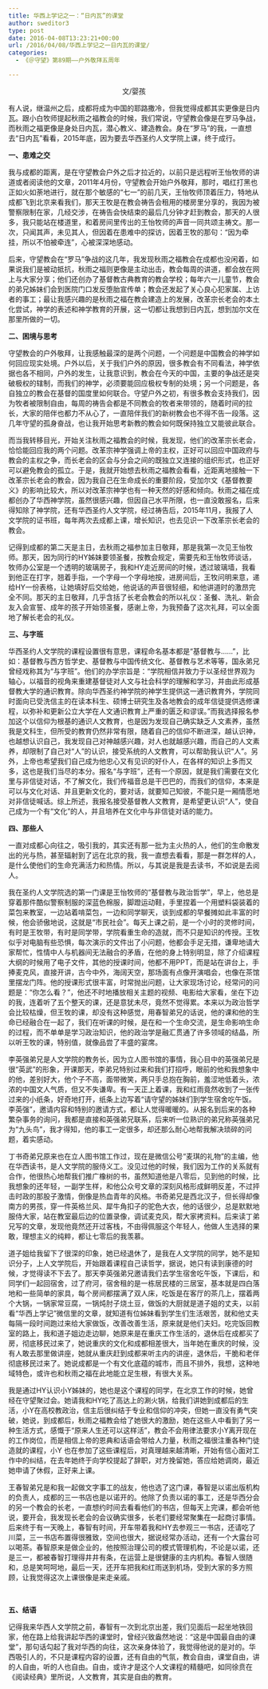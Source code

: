 ```yaml
---
title: 华西上学记之一：“日内瓦”的课堂
author: sweditor3
type: post
date: 2016-04-08T13:23:21+00:00
url: /2016/04/08/华西上学记之一日内瓦的课堂/
categories:
  - 《＠守望》第89期——户外敬拜五周年

---
```

<p style="text-align: center;">
  文/婴孩
</p>

有人说，继温州之后，成都将成为中国的耶路撒冷，但我觉得成都其实更像是日内瓦。跟小白牧师提起秋雨之福教会的时候，我们常说，守望教会像是在罗马争战，而秋雨之福更像是身处日内瓦，潜心教义、建造教会。身在&ldquo;罗马&rdquo;的我，一直想去&ldquo;日内瓦&rdquo;看看，2015年底，因为要去华西圣约人文学院上课，终于成行。 

**一、患难之交** 

我与成都的距离，是在守望教会户外之后才拉近的，以前只是远程听王怡牧师的讲道或者阅读他的文章，2011年4月份，守望教会开始户外敬拜，那时，唱红打黑也正如火如荼地进行，就在那个敏感的&ldquo;七一&rdquo;的前几天，王怡牧师顶着压力，特地从成都飞到北京来看我们，那天王牧是在教会祷告会租用的楼房里分享的，我因为被警察限制在家，几经交涉，在祷告会快结束的最后几分钟才赶到教会，那天的人很多，我只能站在楼道里，和着房间里传出的王怡牧师的声音一同共颂主祷文。那一次，只闻其声，未见其人，但因着在患难中的探访，因着王牧的那句：&ldquo;因为牵挂，所以不怕被牵连&rdquo;，心被深深地感动。 

后来，守望教会在&ldquo;罗马&rdquo;争战的这几年，我发现秋雨之福教会在成都也没闲着，如果说我们是被动抵抗，秋雨之福则更像是主动出击，教会每周的讲道，都会放在网上与大家分享；他们还创办了基督教古典教育的教会学校；每年六一儿童节，教会的弟兄姊妹们会到医院门口发反堕胎宣传单；教会还发起了关心良心犯家属、上访者的事工；最让我感兴趣的是秋雨之福在教会建造上的发展，改革宗长老会的本土化尝试，神学的表述和神学教育的开展，这一切都让我想到日内瓦，想到加尔文在那里所做的一切。 

**二、困境与思考** 

守望教会的户外敬拜，让我感触最深的是两个问题，一个问题是中国教会的神学如何回应现实处境。户外以后，关于我们户外的原因，很多教会有不同看法，神学依据也各不相同，户外的发生，让我意识到，教会在今天的中国，主要的争战还是突破极权的辖制，而我们的神学，必须要能回应极权专制的处境；另一个问题是，各自独立的教会在基督的国度里如何联合。守望户外之初，有很多教会支持我们，因为牧者被限制自由，每周的祷告会都是不同教会的牧者来带领的，随着时间的拉长，大家的陪伴也都力不从心了，一直陪伴我们的新树教会也不得不告一段落。这几年守望的孤身奋战，也让我开始思考新教的教会如何既保持独立又能彼此联合。 

而当我转移目光，开始关注秋雨之福教会的时候，我发现，他们的改革宗长老会，恰恰能回应我的两个问题。改革宗神学强调上帝的主权，正好可以回应中国政府与教会的主权之争，而长老会的区会与分会之间的既独立又连接的组织形式，也正好可以避免教会的孤立。于是，我就开始想去秋雨之福教会看看，近距离地接触一下改革宗长老会的教会，因为我自己在生命成长的重要阶段，受加尔文《基督教要义》的影响比较大，所以对改革宗神学也有一种天然的好感和倾向。秋雨之福在成都创办了华西神学院，虽然很感兴趣，但因自己水平所限，也一直没敢报名，后来得知除了神学院，还有华西圣约人文学院，经过祷告后，2015年11月，我报了人文学院的证书班，每年两次去成都上课，增长知识，也去见识一下改革宗长老会的教会。 

记得到成都的第二天是主日，去秋雨之福参加主日敬拜，那是我第一次见王怡牧师。那天，因为同行的HY姊妹要领圣餐，按教会规定，需要先和王怡牧师谈话，牧师办公室是一个透明的玻璃房子，我和HY走近房间的时候，透过玻璃墙，我看到他正在打字，翘着手指，一个字母一个字母地按，进房间后，王牧问明来意，递给HY一份表格，让她填好后交给她，他说话的声音很轻细，和他讲道时的激昂完全不同。那天的主日敬拜，几乎含括了长老会教会的所以礼仪：圣餐、洗礼、新会友入会宣誓、成年的孩子开始领圣餐，感谢上帝，为我预备了这次礼拜，可以全面地了解长老会的礼仪。 

**三、与字班** 

华西圣约人文学院的课程设置很有意思，课程命名基本都是&ldquo;基督教与&hellip;&hellip;&rdquo;，比如：基督教与西方哲学史、基督教与中国传统文化、基督教与艺术等等，国永弟兄曾经戏称其为&ldquo;与字班&rdquo;。他们的办学宗旨是：&ldquo;学院相信并致力于以圣经世界观为轴心，以福音的视角来重建基督徒对人文与社会科学的理解和学习，并由此形成基督教大学的通识教育。除向华西圣约神学院的神学生提供这一通识教育外，学院同时面向已受洗信主的在读本科生、硕博士研究生及各地教会的成年信徒提供选修课程，以弥补和更新公立大学在人文通识教育上严重的匮乏和谬误。&rdquo;而我选择报名参加这个以信仰为根基的通识人文教育，也是因为发现自己确实缺乏人文素养，虽然我是文科生，但所受的教育仍然非常有限，随着自己的信仰不断进深，越认识神，也越想认识自己，我发现自己对神越感兴趣，对人也就越感兴趣，而自己的人文素养，却限制了自己对&ldquo;人&rdquo;的认识，接受系统的人文教育，可以帮助我认识&ldquo;人&rdquo;。另外，上帝也希望我们自己成为他忠心又有见识的好仆人，在各样的知识上多而又多，这也是我们当尽的本分。报名&ldquo;与字班&rdquo;，还有一个原因，就是我们需要在文化里与非信徒对话，不了解文化，我们传福音总是干巴巴的，而我们的信仰，本来是可以与文化对话、并且更新文化的，要对话，就要知己知彼，不能只是一厢情愿地对非信徒喊话。综上所述，我报名接受基督教人文教育，是希望更认识&ldquo;人&rdquo;，使自己成为一个有&ldquo;文化&rdquo;的人，并且培养在文化中与非信徒对话的能力。&nbsp; 

**四、那些人** 

一直对成都心向往之，吸引我的，其实还有那一批为主火热的人，他们的生命散发出的光与热，甚至辐射到了远在北京的我，我一直想去看看，那是一群怎样的人，是什么使他们的生命充满活力和热情。所以，与其说是我是去读书，不如说是去阅人。 

我在圣约人文学院选的第一门课是王怡牧师的&ldquo;基督教与政治哲学&rdquo;，早上，他总是穿着那件酷似警察制服的深蓝色棉服，脚蹬运动鞋，手里捏着一个用塑料袋装着的菜包来教室，一边站着啃菜包，一边和同学聊天，谈到成都的早餐摊如此丰富的时候，他会骄傲地说，这就是&ldquo;市民社会&rdquo;。每天上课之前，是一个小时的灵修时间，有时是王牧带，有时是同学带，学院看重生命的造就，而不只是知识的传授。王牧似乎对电脑有些恐惧，每次演示的文件出了小问题，他都会手足无措，谦卑地请大家帮忙，性情中人与机器间无法融合的矛盾，在他的身上特别明显，除了介绍课程大纲的时候用了电子文件，其他的授课时间，他都不用PPT，而是站在讲台上，手捧麦克风，直接开讲，古今中外，海阔天空，那场面有点像开演唱会，也像在茶馆里摆龙门阵。他的授课形式很丰富，时常抛出问题，让大家现场讨论，经常问的问题是：&ldquo;你怎么看？&rdquo;，他还不时地播放相关主题的视频、电影给大家看，坐在下边的我，连着听了五个整天的课，还是意犹未尽，竟然不觉得累。本来以为政治哲学会比较枯燥，但王牧的课，却没有这种感觉，用春智弟兄的话说，他的课和他的生命已经融合在一起了，我们在听课的时候，是在和一个生命交流，是生命影响生命的过程，而不单单是学习政治知识，他的政治学是融汇贯通了许多领域的结晶，所以听王牧的课，特别值，就像品尝了丰盛的宴席。 

李英强弟兄是人文学院的教务长，因为立人图书馆的事情，我心目中的英强弟兄是很&ldquo;英武&rdquo;的形象，开课那天，李弟兄特别过来和我们打招呼，眼前的他和我想象中的他，差别好大，他个子不高，面带微笑，两只手总抱在胸前，羞涩地低着头，浓浓的中国文人气质，但又不失谦卑。有一天正上着课，我和红雨竟然收到了一张传过来的小纸条，好奇地打开，纸条上边写着&ldquo;请守望的姊妹们到学生宿舍吃午饭。李英强&rdquo;，邀请内容和特别的邀请方式，都让人觉得暖暖的。从报名到后来的各种繁杂事务的询问，我都是直接和英强弟兄联系，后来听一位熟识的弟兄称英强弟兄为&ldquo;九头鸟&rdquo;，我才得知，他的事工一定很多，却还那么耐心地帮我解决琐碎的问题，着实感动。 

丁书奇弟兄原来也在立人图书馆工作过，现在是微信公号&ldquo;麦琪的礼物&rdquo;的主编，他在华西读书，是人文学院的服侍义工。没见过他的时候，我们因为工作的关系就有合作，他很热心地帮我们推广橡树的书，虽然知道他是八零后，见到他的时候，比我想象的还年轻，一副学生样，和他公众号文章的深刻风格形成鲜明反差，不过抨击时政的那股子激情，倒像是热血青年的风格。书奇弟兄是西北汉子，但长得却像南方的男孩，穿一件英格兰风、犀牛角扣子的驼色大衣，他的话很少，总是默默地服侍大家，站在教室最后边的位置录像，调试麦克风，帮大家拷资料。后来读丁弟兄写的文章，发现他竟然还开过客栈，不由得佩服这个年轻人，他做人生选择的果敢，理想主义的纯粹，都让七零后的我羡慕。 

道子姐给我留下了很深的印象，她已经退休了，是我在人文学院的同学，她不是知识分子，上人文学院后，开始跟着课程自己读哲学，据说，她只有读到康德的时候，才觉得读不下去了。那天李英强弟兄邀请我们去学生宿舍吃午饭，下课后，和同学们一起回宿舍，过了府河，宿舍租的是一栋居民楼的三居室，基本就是四白落地和一些简单的家具，每个房间都摆满了双人床，吃饭是在客厅的茶几上，摆着两个大锅，一锅家常豆腐，一锅炖肘子烧土豆，做饭的大厨就是道子姐的丈夫，以前看&ldquo;华西上学记&rdquo;微信里的文章，就知道有位姊妹看到学生们生活艰苦，就和他丈夫每隔一段时间跑过来给大家做饭，改善改善生活，原来就是他们夫妇。吃完饭回教室的路上，我和道子姐边走边聊，她原来是在重庆工作生活的，退休后在成都买了房，彻底移民过来了，她说重庆的文化和成都相差很大，当年她在重庆的时候，没有人敢去那里做讲座，她就从重庆赶到成都来听主内的讲座，退休后，干脆和老伴彻底移民过来了。她说成都是一个有文化底蕴的城市，而且不排外，我想，这种地域特色，或许也和秋雨之福在此地能立足生根，有很大关系。 

我是通过HY认识小Y姊妹的，她也是这个课程的同学，在北京工作的时候，她曾经在守望聚过会。她请我和HY吃了高达上的涮火锅，给我们讲她到成都后的生活，小Y在高校教政治，信主后很纠结于专业和信仰的冲突，但她一直没有勇气突破，她说，到成都后，秋雨之福教会给了她很大的激励，她在这些人中看到了另一种生活方式，感慨于&ldquo;原来人生还可以这样活&rdquo;，教会不会用律法要求小Y离开现在的工作岗位，而是相信上帝的恩典和话语会带给人力量，秋雨之福很注重各种门徒造就的课程，小Y 也在参加了这些课程后，对真理越来越清晰，开始有信心面对工作中的纠结，在去年她终于向学校提起了辞职，对方挽留她，答应给她调岗，最近她申请了休假，正好来上课。
	  
王春智弟兄是和我一起做文字事工的战友，他也选了这门课，春智是以诺出版机构的负责人，成都的三一书店也是以诺开的。他除了负责以诺的事工，还是华西分会的另一个教会的长老，一直想约时间去看看他们的书店，但每天上完课，都会听他说，要开会，我发现长老会的会议确实很多，长老们要经常聚集在一起商讨事情。后来终于有一天晚上，春智有时间，开车带着我和HY去参观三一书店，还请吃了川菜，三一书店布置得很雅致，空间也很大，据说经常办活动，还有一个大露台可以喝茶。春智原来是做企业的，他按照治理公司的模式管理机构，不论是以诺，还是三一，都被春智打理得井井有条，在运营上是很健康的主内机构。春智人很随和，总是笑呵呵地，最后一天，还开车把我和红雨送到机场，受到大家的多方照顾，让我觉得这次上课很像是来走亲戚。
	  
&nbsp;
	  
**五、结语** 

记得我来华西人文学院之前，春智有一次到北京出差，我们见面后一起坐地铁回家，他在路上给我讲起华西的课堂时，曾经兴致盎然地说：&ldquo;这是中国最自由的课堂&rdquo;，那句话勾起了我对华西的向往，这次亲身体验了，我觉得他说的是对的。华西吸引人的，不只是课程内容的设置，还有自由的气氛，教会自由，课堂自由，讲的人自由，听的人也自由。自由，或许才是这个人文课程的精髓吧，如同徐贲在《阅读经典》里所说，人文教育，其实是自由的教育。